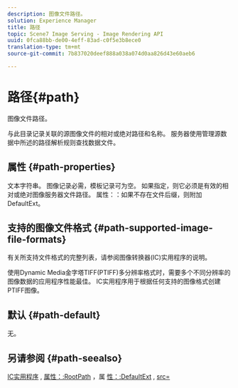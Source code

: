 ```yaml
---
description: 图像文件路径。
solution: Experience Manager
title: 路径
topic: Scene7 Image Serving - Image Rendering API
uuid: 0fca88bb-de00-4eff-83ad-c0f5e3b8ece0
translation-type: tm+mt
source-git-commit: 7b837020deef888a038a074d0aa826d43e60aeb6

---
```



# 路径{#path}

图像文件路径。

与此目录记录关联的源图像文件的相对或绝对路径和名称。 服务器使用管理源数据中所述的路径解析规则查找数据文件。

## 属性 {#path-properties}

文本字符串。 图像记录必需，模板记录可为空。 如果指定，则它必须是有效的相对或绝对图像服务器文件路径。 属性：：如果不存在文件后缀，则附加DefaultExt。

## 支持的图像文件格式 {#path-supported-image-file-formats}

有关所支持文件格式的完整列表，请参阅图像转换器(IC)实用程序的说明。

使用Dynamic Media金字塔TIFF(PTIFF)多分辨率格式时，需要多个不同分辨率的图像数据的应用程序性能最佳。 IC实用程序用于根据任何支持的图像格式创建PTIFF图像。

## 默认 {#path-default}

无。

## 另请参阅 {#path-seealso}

[IC实用程序](/help/aem-is-ir-api/is-api/is-utils/utilities/r-ic.md) , [属性：:RootPath](/help/aem-is-ir-api/is-api/image-catalog/image-serving-api-ref/c-image-catalog-reference/c-attributes-reference/r-rootpath.md) ，属 [性：:DefaultExt](/help/aem-is-ir-api/is-api/image-catalog/image-serving-api-ref/c-image-catalog-reference/c-attributes-reference/r-defaultext.md) , [src=](/help/aem-is-ir-api/is-api/http-ref/image-serving-api-ref/c-http-protocol-reference/c-command-reference/r-src.md)

<!-- [attribute::LowerCasePaths]() -->
